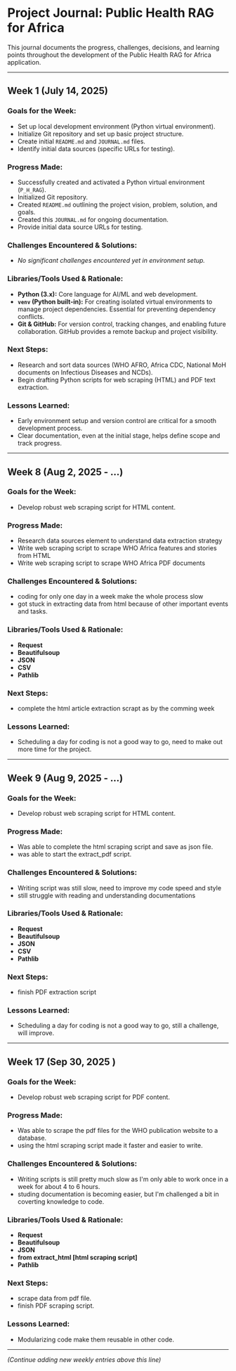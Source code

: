 # Project Journal: Public Health RAG for Africa

This journal documents the progress, challenges, decisions, and learning points throughout the development of the Public Health RAG for Africa application.

---

## **Week 1 (July 14, 2025)**

### **Goals for the Week:**
* Set up local development environment (Python virtual environment).
* Initialize Git repository and set up basic project structure.
* Create initial `README.md` and `JOURNAL.md` files.
* Identify initial data sources (specific URLs for testing).

### **Progress Made:**
* Successfully created and activated a Python virtual environment (`P_H_RAG`).
* Initialized Git repository.
* Created `README.md` outlining the project vision, problem, solution, and goals.
* Created this `JOURNAL.md` for ongoing documentation.
* Provide initial data source URLs for testing.

### **Challenges Encountered & Solutions:**
* _No significant challenges encountered yet in environment setup._

### **Libraries/Tools Used & Rationale:**
* **Python (3.x):** Core language for AI/ML and web development.
* **`venv` (Python built-in):** For creating isolated virtual environments to manage project dependencies. Essential for preventing dependency conflicts.
* **Git & GitHub:** For version control, tracking changes, and enabling future collaboration. GitHub provides a remote backup and project visibility.

### **Next Steps:**
* Research and sort data sources (WHO AFRO, Africa CDC, National MoH documents on Infectious Diseases and NCDs).
* Begin drafting Python scripts for web scraping (HTML) and PDF text extraction.

### **Lessons Learned:**
* Early environment setup and version control are critical for a smooth development process.
* Clear documentation, even at the initial stage, helps define scope and track progress.

---

## **Week 8 (Aug 2, 2025 - ...)**

### **Goals for the Week:**
* Develop robust web scraping script for HTML content.

### **Progress Made:**
* Research data sources element to understand data extraction strategy
* Write web scraping script to scrape WHO Africa features and stories from HTML
* Write web scraping script to scrape WHO Africa PDF documents

### **Challenges Encountered & Solutions:**
* coding for only one day in a week make the whole process slow
* got stuck in extracting data from html because of other important events and tasks.

### **Libraries/Tools Used & Rationale:**
* **Request**
* **Beautifulsoup**
* **JSON**
* **CSV**
* **Pathlib**

### **Next Steps:**
* complete the html article extraction scrapt as by the comming week

### **Lessons Learned:**
* Scheduling a day for coding is not a good way to go, need to make out more time for the project.

---

## **Week 9 (Aug 9, 2025 - ...)**

### **Goals for the Week:**
* Develop robust web scraping script for HTML content.

### **Progress Made:**
* Was able to complete the html scraping script and save as json file.
* was able to start the extract_pdf script.


### **Challenges Encountered & Solutions:**
* Writing script was still slow, need to improve my code speed and style
* still struggle with reading and understanding documentations

### **Libraries/Tools Used & Rationale:**
* **Request**
* **Beautifulsoup**
* **JSON**
* **CSV**
* **Pathlib**

### **Next Steps:**
* finish PDF extraction script

### **Lessons Learned:**
* Scheduling a day for coding is not a good way to go, still a challenge, will improve.
---

## **Week 17 (Sep 30, 2025 )**

### **Goals for the Week:**
* Develop robust web scraping script for PDF content.

### **Progress Made:**
* Was able to scrape the pdf files for the WHO publication website to a database.
* using the html scraping script made it faster and easier to write. 


### **Challenges Encountered & Solutions:**
* Writing scripts is still pretty much slow as I'm only able to work once in a week for about 4 to 6 hours.
* studing documentation is becoming easier, but I'm challenged a bit in coverting knowledge to code.

### **Libraries/Tools Used & Rationale:**
* **Request**
* **Beautifulsoup**
* **JSON**
* **from extract_html [html scraping script]**
* **Pathlib**

### **Next Steps:**
* scrape data from pdf file.
* finish PDF scraping script.

### **Lessons Learned:**
* Modularizing code make them reusable in other code.
---
*(Continue adding new weekly entries above this line)*